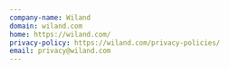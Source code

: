```yaml
---
company-name: Wiland
domain: wiland.com
home: https://wiland.com/
privacy-policy: https://wiland.com/privacy-policies/
email: privacy@wiland.com
---
```




